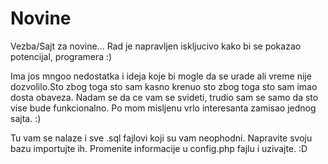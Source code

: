 # Novine
Vezba/Sajt za novine...
Rad je napravljen iskljucivo kako bi se pokazao potencijal, programera :)

Ima jos mngoo nedostatka i ideja koje bi mogle da se urade ali vreme nije dozvolilo.Sto zbog toga sto sam kasno krenuo sto zbog toga sto sam imao dosta obaveza.
Nadam se da ce vam se svideti, trudio sam se samo da sto vise bude funkcionalno.
Po mom misljenu vrlo interesanta zamisao jednog sajta. :)



Tu vam se nalaze i sve .sql fajlovi koji su vam neophodni. Napravite svoju bazu importujte ih. Promenite informacije u config.php fajlu i uzivajte. :D
